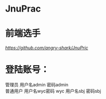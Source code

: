 # JnuPrac   

# 前端选手
*https://github.com/angry-shark/JnuPric*

# 登陆账号：
  管理员   用户名admin     密码admin  
  普通用户 用户名wyc密码 wyc   用户名sbj 密码sbj 
